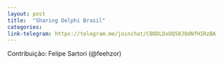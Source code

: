 ```yaml
---
layout: post
title:  "Sharing Delphi Brasil"
categories: 
link-telegram: https://telegram.me/joinchat/CBODLDxOQ58JOdNfHIRzBA
---
```

Contribuição: Felipe Sartori (@feehzor)

